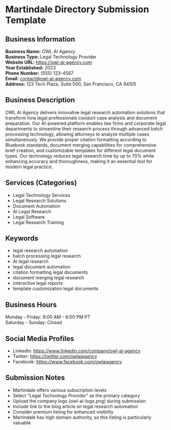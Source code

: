 # Martindale Directory Submission Template

## Business Information

**Business Name:** OWL AI Agency  
**Business Type:** Legal Technology Provider  
**Website URL:** https://owl-ai-agency.com  
**Year Established:** 2023  
**Phone Number:** (555) 123-4567  
**Email:** contact@owl-ai-agency.com  
**Address:** 123 Tech Plaza, Suite 500, San Francisco, CA 94105  

## Business Description

OWL AI Agency delivers innovative legal research automation solutions that transform how legal professionals conduct case analysis and document preparation. Our AI-powered platform enables law firms and corporate legal departments to streamline their research process through advanced batch processing technology, allowing attorneys to analyze multiple cases simultaneously. We provide proper citation formatting according to Bluebook standards, document merging capabilities for comprehensive brief creation, and customizable templates for different legal document types. Our technology reduces legal research time by up to 70% while enhancing accuracy and thoroughness, making it an essential tool for modern legal practice.

## Services (Categories)

- Legal Technology Services
- Legal Research Solutions
- Document Automation
- AI Legal Research
- Legal Software
- Legal Research Training

## Keywords

- legal research automation
- batch processing legal research
- AI legal research
- legal document automation
- citation formatting legal documents
- document merging legal research
- interactive legal reports
- template customization legal documents

## Business Hours

Monday - Friday: 9:00 AM - 6:00 PM PT  
Saturday - Sunday: Closed

## Social Media Profiles

- LinkedIn: https://www.linkedin.com/company/owl-ai-agency
- Twitter: https://twitter.com/owlaiagency
- Facebook: https://www.facebook.com/owlaiagency

## Submission Notes

- Martindale offers various subscription levels
- Select "Legal Technology Provider" as the primary category
- Upload the company logo (owl-ai-logo.png) during submission
- Include link to the blog article on legal research automation
- Consider premium listing for enhanced visibility
- Martindale has high domain authority, so this listing is particularly valuable
